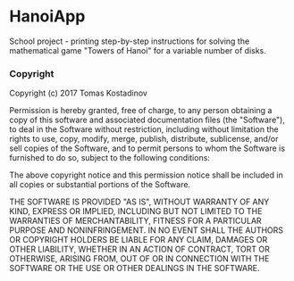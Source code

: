 # HanoiApp
School project - printing step-by-step instructions for solving the mathematical game "Towers of Hanoi" for a variable number of disks.


### Copyright

Copyright (c) 2017 Tomas Kostadinov
                           
Permission is hereby granted, free of charge, to any person obtaining a copy of this
software and associated documentation files (the "Software"), to deal in the Software
without restriction, including without limitation the rights to use, copy, modify, merge,
publish, distribute, sublicense, and/or sell copies of the Software, and to permit persons
to whom the Software is furnished to do so, subject to the following conditions:

The above copyright notice and this permission notice shall be included in all copies or
substantial portions of the Software.
                           
THE SOFTWARE IS PROVIDED "AS IS", WITHOUT WARRANTY OF ANY KIND, EXPRESS OR IMPLIED, 
INCLUDING BUT NOT LIMITED TO THE WARRANTIES OF MERCHANTABILITY, FITNESS FOR A 
PARTICULAR PURPOSE AND NONINFRINGEMENT. IN NO EVENT SHALL THE AUTHORS OR 
COPYRIGHT HOLDERS BE LIABLE FOR ANY CLAIM, DAMAGES OR OTHER LIABILITY, WHETHER
IN AN ACTION OF CONTRACT, TORT OR OTHERWISE, ARISING FROM, OUT OF OR 
IN CONNECTION WITH THE SOFTWARE OR THE USE OR OTHER DEALINGS IN THE SOFTWARE.
